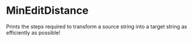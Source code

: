# MinEditDistance
 Prints the steps required to transform a source string into a target string as efficiently as possible!

